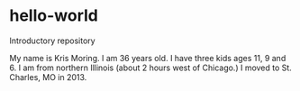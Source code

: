 # hello-world
Introductory repository

My name is Kris Moring.  I am 36 years old.  I have three kids ages 11, 9 and 6.  I am from northern Illinois (about 2 hours west of Chicago.)  I moved to St. Charles, MO in 2013.
